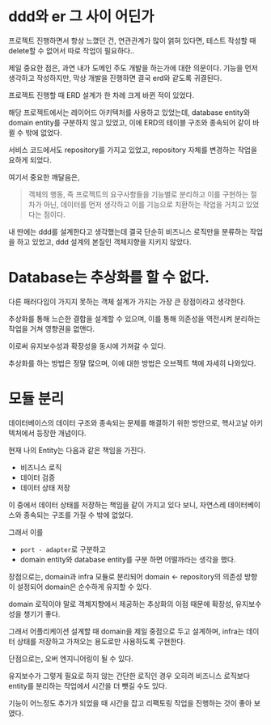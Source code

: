 # ddd와 er 그 사이 어딘가

프로젝트 진행하면서 항상 느꼈던 건, 연관관계가 많이 얽혀 있다면, 테스트 작성할 때 delete할 수 없어서 따로 작업이 필요하다..

제일 중요한 점은, 과연 내가 도메인 주도 개발을 하는가에 대한 의문이다.
기능을 먼저 생각하고 작성하지만, 막상 개발을 진행하면 결국 erd와 같도록 귀결된다.

프로젝트 진행할 때 ERD 설계가 한 차례 크게 바뀐 적이 있었다.

해당 프로젝트에서는 레이어드 아키텍처를 사용하고 있었는데, database entity와 domain entity를 구분하지 않고 있었고,
이에 ERD의 테이블 구조와 종속되어 같이 바뀔 수 밖에 없었다.

서비스 코드에서도 repository를 가지고 있었고, repository 자체를 변경하는 작업을 요하게 되었다.

여기서 중요한 깨달음은,
> 객체의 행동, 즉 프로젝트의 요구사항들을 기능별로 분리하고 이를 구현하는 절차가 아닌, 데이터를 먼저 생각하고 이를 기능으로 치환하는 작업을 거치고 있었다는 점이다.

내 딴에는 ddd를 설계한다고 생각했는데 결국 단순히 비즈니스 로직만을 분류하는 작업을 하고 있었고, ddd 설계의 본질인 객체지향을 지키지 않았다.

# Database는 추상화를 할 수 없다.

다른 패러다임이 가지지 못하는 객체 설계가 가지는 가장 큰 장점이라고 생각한다.

추상화를 통해 느슨한 결합을 설계할 수 있으며, 이를 통해 의존성을 역전시켜 분리하는 작업을 거쳐 영향권을 없앤다.

이로써 유지보수성과 확장성을 동시에 가져갈 수 있다.

추상화를 하는 방법은 정말 많으며, 이에 대한 방법은 오브젝트 책에 자세히 나와있다.

# 모듈 분리

데이터베이스의 데이터 구조와 종속되는 문제를 해결하기 위한 방안으로, 핵사고날 아키텍처에서 등장한 개념이다.

현재 나의 Entity는 다음과 같은 책임을 가진다.
- 비즈니스 로직
- 데이터 검증
- 데이터 상태 저장

이 중에서 데이터 상태를 저장하는 책임을 같이 가지고 있다 보니, 자연스레 데이터베이스와 종속되는 구조를 가질 수 밖에 없었다.

그래서 이를 
- `port - adapter`로 구분하고
- domain entity와 database entity를 구분
하면 어떨까라는 생각을 했다.

장점으로는,
domain과 infra 모듈로 분리되어 domain <- repository의 의존성 방향이 설정되어 domain은 순수하게 유지할 수 있다.

domain 로직이야 말로 객체지향에서 제공하는 추상화의 이점 때문에 확장성, 유지보수성을 챙기기 좋다.

그래서 어플리케이션 설계할 때 domain을 제일 중점으로 두고 설계하며, infra는 데이터 상태를 저장하고 가져오는 용도로만 사용하도록 구현한다.

단점으로는,
오버 엔지니어링이 될 수 있다.

유지보수가 그렇게 필요로 하지 않는 간단한 로직인 경우 오히려 비즈니스 로직보다 entity를 분리하는 작업에서 시간을 더 뺏길 수도 있다.

기능이 어느정도 추가가 되었을 때 시간을 잡고 리팩토링 작업을 진행하는 것이 좋아 보였다.
